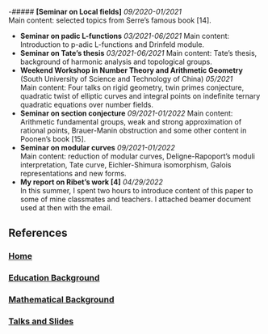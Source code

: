 -##### **[Seminar on Local fields]**                                                                              _09/2020-01/2021_  
Main content: selected topics from Serre’s famous book [14].
- **Seminar on padic L-functions**                                                                  _03/2021-06/2021_ 
Main content: Introduction to p-adic L-functions and Drinfeld module.
- **Seminar on Tate’s thesis**                                                                             _03/2021-06/2021_ 
Main content: Tate’s thesis, background of harmonic analysis and topological groups.
- **Weekend Workshop in Number Theory and Arithmetic Geometry**                                                                       (South University of Science and Technology of China)                                      _05/2021_  
Main content: Four talks on rigid geometry, twin primes conjecture, quadratic twist of elliptic curves and integral points on indefinite ternary quadratic equations over number fields.
- **Seminar on section conjecture**                                                                 _09/2021-01/2022_ 
 Main content: Arithmetic fundamental groups, weak and strong approximation of rational points, Brauer-Manin obstruction and some other content in Poonen’s book [15].
- **Seminar on modular curves**                                                                       _09/2021-01/2022_  
Main content: reduction of modular curves, Deligne-Rapoport’s moduli interpretation, Tate curve, Eichler-Shimura isomorphism, Galois representations and new forms.
- **My report on Ribet’s work [4]**                                                               _04/29/2022_      
In this summer, I spent two hours to introduce content of this paper to some of mine classmates and teachers. I attached beamer document used at then with the email.

## References






### [Home](https://ym-tang.github.io/Home/)
### [Education Background](https://ym-tang.github.io/Educational-Background/)
### [Mathematical Background](https://ym-tang.github.io/Mathematical-Background/)
### [Talks and Slides](https://ym-tang.github.io/Talks-and-Slides/)
